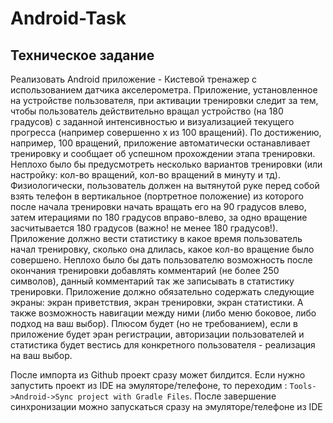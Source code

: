 # Android-Task

## Техническое задание
Реализовать Android приложение - Кистевой тренажер с использованием датчика акселерометра. Приложение, установленное на устройстве
 пользователя, при активации тренировки 
следит за тем, чтобы пользователь действительно вращал устройство (на 180 градусов) с заданной интенсивностью и визуализацией
 текущего прогресса 
(например совершенно х из 100 вращений).
По достижению, например, 100 вращений, приложение автоматически останавливает тренировку и сообщает об успешном прохождении этапа
 тренировки. Неплохо было бы предусмотреть несколько вариантов тренировки (или настройку: кол-во вращений, кол-во
 вращений в минуту и тд). Физиологически, пользователь должен на вытянутой руке перед собой взять телефон в
 вертикальное (портретное положение) из которого после начала тренировки начать вращать его на 90 градусов влево,
 затем итерациями по 180 градусов вправо-влево, за одно вращение засчитывается 180 градусов (важно! не менее 180 градусов!).
 Приложение должно вести статистику в какое время пользователь начал тренировку, сколько она длилась, какое кол-во вращение
 было совершено. Неплохо было бы дать пользователю возможность после окончания тренировки добавлять комментарий
 (не более 250 символов), данный комментарий так же записывать в статистику тренировки.
Приложение должно обязательно содержать следующие экраны: экран приветствия, экран тренировки, экран статистики.
 А также возможность навигации между ними (либо меню боковое, либо подход на ваш выбор).
Плюсом будет (но не требованием), если в приложение будет эран регистрации, авторизации пользователей и статистика
 будет вестись для конкретного пользователя - реализация на ваш выбор.
 
 После импорта из Github проект сразу может билдится. Если нужно запустить проект из IDE на эмуляторе/телефоне, то переходим : ``Tools->Android->Sync project with Gradle Files``. После завершение синхронизации можно запускаться сразу на эмуляторе/телефоне из IDE

